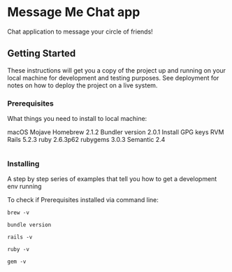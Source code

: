# Message Me Chat app

Chat application to message your circle of friends!

## Getting Started

These instructions will get you a copy of the project up and running on your local machine for development and testing purposes. See deployment for notes on how to deploy the project on a live system.

### Prerequisites

What things you need to install to local machine:

macOS Mojave
Homebrew 2.1.2
Bundler version 2.0.1 
Install GPG keys
RVM
Rails 5.2.3
ruby 2.6.3p62
rubygems 3.0.3
Semantic 2.4

```

```

### Installing

A step by step series of examples that tell you how to get a development env running

To check if Prerequisites installed via command line:

```
brew -v
```

```
bundle version
```

```
rails -v
```

```
ruby -v
```

```
gem -v
```

